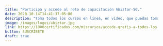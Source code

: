 ```yaml
---
title: "Participa y accede al reto de capacitación Abiztar-SG."
date: 2020-10-14T14:41:37-05:00
description: "Toma todos los cursos en línea, en video, que puedas tomar durante 15 días seguidos sin pagar nada. Utiliza el cupón ABIZTARSG al suscribirte al plan. *No incluye diplomas."
image: /images/logos/abiztar.jpg
link: https://1000certificados.com/miscursos/accede-gratis-a-todos-los-cursos-durante-15-dias
button: SUSCRÍBETE
draft: true
---
```


